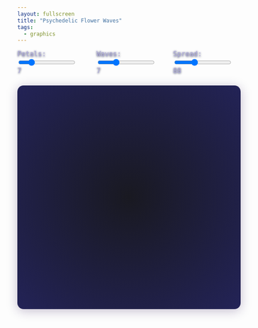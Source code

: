 ```yaml
---
layout: fullscreen
title: "Psychedelic Flower Waves"
tags:
  - graphics
---
```


<style>
    canvas {
        display: block;
        margin: 0 auto;
        background: radial-gradient(ellipse at center, #191921 0%, #232357 100%);
        /* fallback: */
        background-color: #191921;
        border-radius: 14px;
        margin-top: 24px;
        box-shadow: 0 4px 24px rgba(40,16,80,0.27);
    }
    .controls {
        display: flex;
        flex-direction: row;
        gap: 2rem;
        justify-content: center;
        align-items: center;
        margin-bottom: 16px;
        font-family: "Fira Mono", monospace;
        color: #b0aadd;
        font-size: 1.1em;
        text-shadow: 0 1px 4px #030f30;
    }
    label {
        margin-right: 8px;
    }
</style>
<div class="controls">
    <div>
        <label for="petalSlider">Petals:</label>
        <input id="petalSlider" type="range" min="3" max="24" value="7" step="1" oninput="updatePetals()">
        <span id="petalVal">7</span>
    </div>
    <div>
        <label for="waveSlider">Waves:</label>
        <input id="waveSlider" type="range" min="1" max="21" value="7" step="1" oninput="updateWaves()">
        <span id="waveVal">7</span>
    </div>
    <div>
        <label for="spreadSlider">Spread:</label>
        <input id="spreadSlider" type="range" min="8" max="240" value="88" step="1" oninput="updateSpread()">
        <span id="spreadVal">88</span>
    </div>
</div>
<canvas id="psyCanvas" width="600" height="600"></canvas>
<script>
let canvas = document.getElementById('psyCanvas');
let ctx = canvas.getContext('2d');
const petalSlider = document.getElementById('petalSlider');
const waveSlider = document.getElementById('waveSlider');
const spreadSlider = document.getElementById('spreadSlider');
const petalVal = document.getElementById('petalVal');
const waveVal = document.getElementById('waveVal');
const spreadVal = document.getElementById('spreadVal');

let W = canvas.width, H = canvas.height;
let t = 0;

let params = {
    petals: Number(petalSlider.value),
    waves: Number(waveSlider.value),
    spread: Number(spreadSlider.value)
};

function updatePetals() {
    params.petals = Number(petalSlider.value);
    petalVal.textContent = params.petals;
}
function updateWaves() {
    params.waves = Number(waveSlider.value);
    waveVal.textContent = params.waves;
}
function updateSpread() {
    params.spread = Number(spreadSlider.value);
    spreadVal.textContent = params.spread;
}
petalSlider.addEventListener('input', updatePetals);
waveSlider.addEventListener('input', updateWaves);
spreadSlider.addEventListener('input', updateSpread);

function draw() {
    t += 0.012;

    ctx.clearRect(0, 0, W, H);

    // Draw multiple overlapping flowerwave rings
    let rings = 6;
    for (let ring=0; ring<rings; ring++) {
        drawPetalWave(
            W/2, H/2,
            90 + ring * (params.spread/2),
            45 + ring * 17 + Math.sin(t+ring)*36,
            params.petals + ring,
            params.waves + ring,
            t*0.92 + ring*0.42,
            ring
        );
    }

    requestAnimationFrame(draw);
}

// Main flowerwave function
function drawPetalWave(cx, cy, baseRadius, maxOffset, petals, waves, time, ringNo) {
    const N = 180;
    ctx.save();
    ctx.translate(cx, cy);

    ctx.beginPath();
    for (let i=0; i<=N; i++) {
        let pct = i/N;
        let a = pct * Math.PI*2;

        // Dynamic petal & wave shapes
        let r =
            baseRadius
            + Math.sin(a*petals + time*1.5 + ringNo*1.1) * maxOffset * 0.34
            + Math.cos(a*waves + time*2.4 + 14*ringNo) * maxOffset * 0.63
            + Math.sin(time*0.7 + a*1.2 + ringNo) * 18 * Math.cos(pct*petals*1.2 + time);

        let x = r * Math.cos(a);
        let y = r * Math.sin(a);

        // Glow effect
        if(i===0)
            ctx.moveTo(x,y);
        else
            ctx.lineTo(x,y);
    }
    ctx.closePath();

    // Colorful HSL stroke/fill
    let hue = (
        200
        + 120 * Math.cos(time*0.53 + ringNo*1.4)
        + 60 * Math.sin(ringNo*2.4 + Math.sin(time+ringNo))
        + 48 * Math.sin(time*0.42 + ringNo*0.88)
    )%360;
    let sat = 80 + 10*Math.sin(time*0.6 + ringNo*0.7);
    let light = 55 + 10*Math.cos(time*0.8 + ringNo*0.52);

    ctx.shadowColor = `hsl(${(hue+62)%360},99%,85%)`;
    ctx.shadowBlur = 24 + 6*Math.sin(time+ringNo);

    ctx.globalAlpha = 0.58 + 0.36 * Math.cos(time*0.7 + ringNo);

    ctx.strokeStyle = `hsl(${(hue+160)%360}, 99%, 60%)`;
    ctx.lineWidth = 2.2 + ringNo * 0.8;
    ctx.stroke();

    ctx.globalAlpha = 0.28 + 0.21*Math.sin(time + ringNo);
    ctx.fillStyle = `hsl(${hue},${sat}%,${light}%)`;
    ctx.fill();

    ctx.shadowBlur = 0;
    ctx.globalAlpha = 1.0;
    ctx.restore();
}

draw();

</script>

